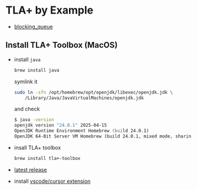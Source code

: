 # TLA+ by Example

- [blocking_queue](./blocking_queue/)

## Install TLA+ Toolbox (MacOS)

- install `java`

    ```zsh
    brew install java
    ```

    symlink it

    ```zsh
    sudo ln -sfn /opt/homebrew/opt/openjdk/libexec/openjdk.jdk \
        /Library/Java/JavaVirtualMachines/openjdk.jdk
    ```

    and check

    ```zsh
    $ java -version
    openjdk version "24.0.1" 2025-04-15
    OpenJDK Runtime Environment Homebrew (build 24.0.1)
    OpenJDK 64-Bit Server VM Homebrew (build 24.0.1, mixed mode, sharing)
    ```

- insall TLA+ toolbox

    ```zsh
    brew install tla+-toolbox
    ```

- [latest release](https://github.com/tlaplus/tlaplus/releases/latest)

- install [vscode/cursor extension](https://github.com/tlaplus/vscode-tlaplus)
